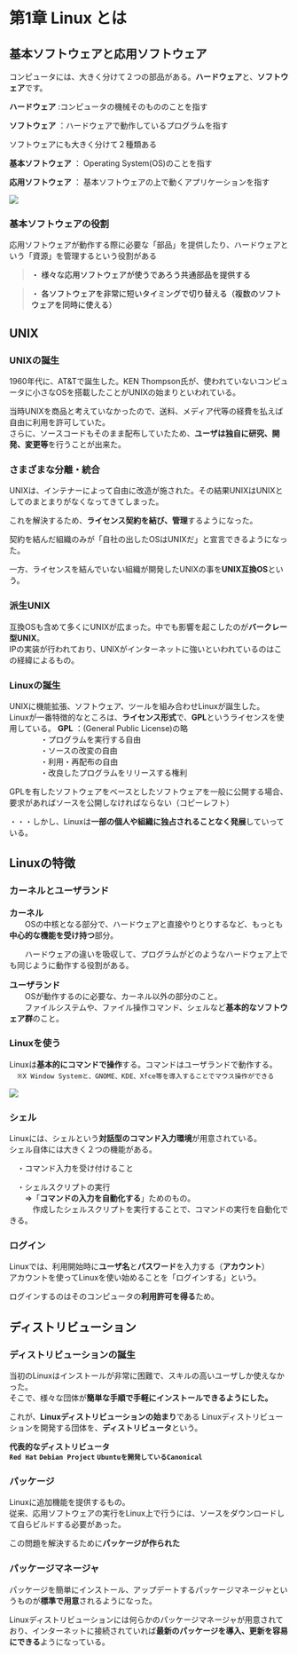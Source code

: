 # 第1章 Linux とは
## 基本ソフトウェアと応用ソフトウェア
コンピュータには、大きく分けて２つの部品がある。**ハードウェア**と、**ソフトウェア**です。  

**ハードウェア** :コンピュータの機械そのもののことを指す
  
**ソフトウェア** ：ハードウェアで動作しているプログラムを指す  

ソフトウェアにも大きく分けて２種類ある　

**基本ソフトウェア** ： Operating System(OS)のことを指す

**応用ソフトウェア** ： 基本ソフトウェアの上で動くアプリケーションを指す

<img src="attach:基本応用.jpg">

### 基本ソフトウェアの役割
応用ソフトウェアが動作する際に必要な「部品」を提供したり、ハードウェアという「資源」を管理するという役割がある
> <font color="000000">・ 様々な応用ソフトウェアが使うであろう共通部品を提供する
</font>
  
> <font color="000000"> ・ 各ソフトウェアを非常に短いタイミングで切り替える（複数のソフトウェアを同時に使える）</font>

## UNIX
### UNIXの誕生
1960年代に、AT&Tで誕生した。KEN Thompson氏が、使われていないコンピュータに小さなOSを搭載したことがUNIXの始まりといわれている。

当時UNIXを商品と考えていなかったので、送料、メディア代等の経費を払えば自由に利用を許可していた。  
さらに、ソースコードもそのまま配布していたため、**ユーザは独自に研究、開発、変更等**を行うことが出来た。

### さまざまな分離・統合
UNIXは、インテナーによって自由に改造が施された。その結果UNIXはUNIXとしてのまとまりがなくなってきてしまった。
  
これを解決するため、**ライセンス契約を結び、管理**するようになった。

契約を結んだ組織のみが「自社の出したOSはUNIXだ」と宣言できるようになった。

一方、ライセンスを結んでいない組織が開発したUNIXの事を**UNIX互換OS**という。

### 派生UNIX
互換OSも含めて多くにUNIXが広まった。中でも影響を起こしたのが**バークレー型UNIX**。  
IPの実装が行われており、UNIXがインターネットに強いといわれているのはこの経緯によるもの。

### Linuxの誕生
UNIXに機能拡張、ソフトウェア、ツールを組み合わせLinuxが誕生した。  
Linuxが一番特徴的なところは、**ライセンス形式**で、**GPL**というライセンスを使用している。
**GPL** ：(General Public License)の略  
　　　　・プログラムを実行する自由  
　　　　・ソースの改変の自由  
　　　　・利用・再配布の自由  
　　　　・改良したプログラムをリリースする権利

GPLを有したソフトウェアをベースとしたソフトウェアを一般に公開する場合、要求があればソースを公開しなければならない（コピーレフト）

・・・しかし、Linuxは**一部の個人や組織に独占されることなく発展**していっている。

## Linuxの特徴
### カーネルとユーザランド
<font size="4"><b>`カーネル`</b></font>  
　　OSの中核となる部分で、ハードウェアと直接やりとりするなど、もっとも**中心的な機能を受け持つ**部分。  

　　ハードウェアの違いを吸収して、プログラムがどのようなハードウェア上でも同じように動作する役割がある。

<font size="4"><b>`ユーザランド`</b></font>  
　　OSが動作するのに必要な、カーネル以外の部分のこと。  
　　ファイルシステムや、ファイル操作コマンド、シェルなど**基本的なソフトウェア群**のこと。

### Linuxを使う
Linuxは**基本的にコマンドで操作**する。コマンドはユーザランドで動作する。  
　`※X Window Systemと、GNOME、KDE、Xfce等を導入することでマウス操作ができる`

<img src="attach:Linuxを使う.jpg">

### シェル
Linuxには、シェルという**対話型のコマンド入力環境**が用意されている。  
シェル自体には大きく２つの機能がある。

　・コマンド入力を受け付けること  

　・シェルスクリプトの実行  
　　⇒「**コマンドの入力を自動化する**」ためのもの。  
　　　作成したシェルスクリプトを実行することで、コマンドの実行を自動化できる。
　　　
### ログイン
Linuxでは、利用開始時に**ユーザ名**と**パスワード**を入力する（**アカウント**）  
アカウントを使ってLinuxを使い始めることを「ログインする」という。

ログインするのはそのコンピュータの**利用許可を得る**ため。

## ディストリビューション
### ディストリビューションの誕生
当初のLinuxはインストールが非常に困難で、スキルの高いユーザしか使えなかった。  
そこで、様々な団体が**簡単な手順で手軽にインストールできるようにした。**

これが、**Linuxディストリビューションの始まり**である
Linuxディストリビューションを開発する団体を、**ディストリビュータ**という。


**代表的なディストリビュータ**  
**`Red Hat`** **`Debian Project`** **`Ubuntuを開発しているCanonical`**

### パッケージ
Linuxに追加機能を提供するもの。  
従来、応用ソフトウェアの実行をLinux上で行うには、ソースをダウンロードして自らビルドする必要があった。  

この問題を解決するために**パッケージが作られた**

### パッケージマネージャ
パッケージを簡単にインストール、アップデートするパッケージマネージャというものが**標準で用意**されるようになった。  

Linuxディストリビューションには何らかのパッケージマネージャが用意されており、インターネットに接続されていれば**最新のパッケージを導入、更新を容易にできる**ようになっている。